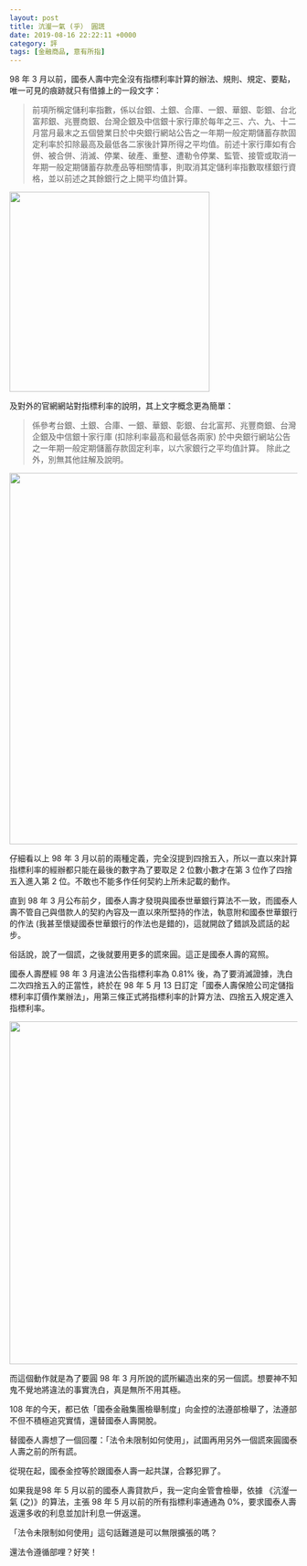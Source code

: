 ```yaml
---
layout: post
title: 沆瀣一氣 (乎） 圓謊
date: 2019-08-16 22:22:11 +0000
category: 評
tags: [金融商品, 意有所指]
---
```


98 年 3 月以前，國泰人壽中完全沒有指標利率計算的辦法、規則、規定、要點，唯一可見的痕跡就只有借據上的一段文字：

> 前項所稱定儲利率指數，係以台銀、土銀、合庫、一銀、華銀、彰銀、台北富邦銀、兆豐商銀、台灣企銀及中信銀十家行庫於每年之三、六、九、十二月當月最末之五個營業日於中央銀行網站公告之一年期一般定期儲蓄存款固定利率於扣除最高及最低各二家後計算所得之平均值。前述十家行庫如有合併、被合併、消滅、停業、破產、重整、遭勒令停業、監管、接管或取消一年期一般定期儲蓄存款產品等相關情事，則取消其定儲利率指數取樣銀行資格，並以前述之其餘銀行之上開平均值計算。

<img src="https://doltegg.github.io/cathax/assets/img/2019/illegal1.jpg" style="width:350px"/>

及對外的官網網站對指標利率的說明，其上文字概念更為簡單：
>係參考台銀、土銀、合庫、一銀、華銀、彰銀、台北富邦、兆豐商銀、台灣企銀及中信銀十家行庫 (扣除利率最高和最低各兩家) 於中央銀行網站公告之一年期一般定期儲蓄存款固定利率，以六家銀行之平均值計算。
除此之外，別無其他註解及說明。

<img src="https://doltegg.github.io/cathax/assets/img/2019/illegal2.jpg" style="width:650px"/>

仔細看以上 98 年 3 月以前的兩種定義，完全沒提到四捨五入，所以一直以來計算指標利率的經辦都只能在最後的數字為了要取足 2 位數小數才在第 3 位作了四捨五入進入第 2 位。不敢也不能多作任何契約上所未記載的動作。

直到 98 年 3 月公布前夕，國泰人壽才發現與國泰世華銀行算法不一致，而國泰人壽不管自己與借款人的契約內容及一直以來所堅持的作法，執意附和國泰世華銀行的作法 (我甚至懷疑國泰世華銀行的作法也是錯的)，這就開啟了錯誤及謊話的起步。

俗話說，說了一個謊，之後就要用更多的謊來圓。這正是國泰人壽的寫照。

國泰人壽歷經 98 年 3 月違法公告指標利率為 0.81% 後，為了要消滅證據，洗白二次四捨五入的正當性，終於在 98 年 5 月 13 日訂定「國泰人壽保險公司定儲指標利率訂價作業辦法」，用第三條正式將指標利率的計算方法、四捨五入規定進入指標利率。

<img src="https://doltegg.github.io/cathax/assets/img/2019/illegal3.jpg" style="width:600px"/>

而這個動作就是為了要圓 98 年 3 月所說的謊所編造出來的另一個謊。想要神不知鬼不覺地將違法的事實洗白，真是無所不用其極。

108 年的今天，都已依「國泰金融集團檢舉制度」向金控的法遵部檢舉了，法遵部不但不積極追究實情，還替國泰人壽開脫。

替國泰人壽想了一個回覆：「法令未限制如何使用」，試圖再用另外一個謊來圓國泰人壽之前的所有謊。

從現在起，國泰金控等於跟國泰人壽一起共謀，合夥犯罪了。

如果我是98 年 5 月以前的國泰人壽貸款戶，我一定向金管會檢舉，依據 《沆瀣一氣 (之)》的算法，主張 98 年 5 月以前的所有指標利率通通為 0%，要求國泰人壽返還多收的利息並加計利息一併返還。

「法令未限制如何使用」這句話難道是可以無限擴張的嗎？

還法令遵循部哩？好笑！
